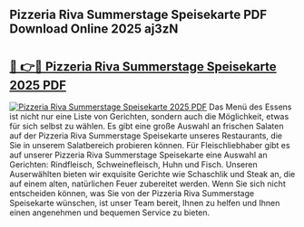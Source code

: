 ## Pizzeria Riva Summerstage Speisekarte PDF Download Online 2025 aj3zN

# <h2><a href="http://gcajrzj.nevu.top/?p=Pizzeria+Riva+Summerstage+Speisekarte">🔗 👉🔴 Pizzeria Riva Summerstage Speisekarte 2025 PDF</a></h2>

[![Pizzeria Riva Summerstage Speisekarte 2025 PDF](https://i.imgur.com/dBaPXMq.png)](http://gcajrzj.nevu.top/?p=Pizzeria+Riva+Summerstage+Speisekarte)
Das Menü des Essens ist nicht nur eine Liste von Gerichten, sondern auch die Möglichkeit, etwas für sich selbst zu wählen. Es gibt eine große Auswahl an frischen Salaten auf der Pizzeria Riva Summerstage Speisekarte unseres Restaurants, die Sie in unserem Salatbereich probieren können. Für Fleischliebhaber gibt es auf unserer Pizzeria Riva Summerstage Speisekarte eine Auswahl an Gerichten: Rindfleisch, Schweinefleisch, Huhn und Fisch. Unseren Auserwählten bieten wir exquisite Gerichte wie Schaschlik und Steak an, die auf einem alten, natürlichen Feuer zubereitet werden. Wenn Sie sich nicht entscheiden können, was Sie von der Pizzeria Riva Summerstage Speisekarte wünschen, ist unser Team bereit, Ihnen zu helfen und Ihnen einen angenehmen und bequemen Service zu bieten.
